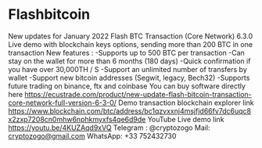 # Flashbitcoin
New updates for January 2022  Flash BTC Transaction (Core Network) 6.3.0  Live demo with blockchain keys options, sending more than  200 BTC in one transaction  New features :   -Supports up to 500 BTC per transaction -Can stay on the wallet for more than 6 months (180 days) -Quick confirmation if you have over 30,000TH / S -Support an unlimited number of transfers by wallet -Support new bitcoin addresses (Segwit, legacy, Bech32) -Supports future trading on binance, ftx and coinbase You can buy software directly here  https://ecustrade.com/product/new-update-flash-bitcoin-transaction-core-network-full-version-6-3-0/  Demo transaction blockchain explorer link  https://www.blockchain.com/btc/address/bc1qzvxxnj4msjfjd66fv7dc6uqc8x2zxp7208cn0mhw6nphkmyxfs4qe6d9de  YouTube Live demo link   https://youtu.be/4KUZAqd9xVQ   Telegram : @cryptozogo Mail: cryptozogo@gmail.com WhatsApp: +33 752432730
